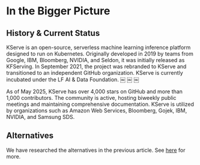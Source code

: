 # In the Bigger Picture

## History & Current Status

KServe is an open-source, serverless machine learning inference platform designed to run on Kubernetes. Originally developed in 2019 by teams from Google, IBM, Bloomberg, NVIDIA, and Seldon, it was initially released as KFServing. In September 2021, the project was rebranded to KServe and transitioned to an independent GitHub organization. KServe is currently incubated under the LF AI & Data Foundation.  ￼ ￼ ￼

As of May 2025, KServe has over 4,000 stars on GitHub and more than 1,000 contributors. The community is active, hosting biweekly public meetings and maintaining comprehensive documentation. KServe is utilized by organizations such as Amazon Web Services, Bloomberg, Gojek, IBM, NVIDIA, and Samsung SDS.

## Alternatives

We have researched the alternatives in the previous article. See [here](../ray/in-the-bigger-picture.md#model-serving) for more.
